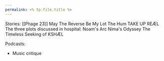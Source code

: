 ```yaml
---
permalink: <% tp.file.title %>
---
```

Stories:
[[Phage 23]]
May The Reverse Be My Lot 
The Hum
TAKE UP REÆL
The three plots discussed in hospital:
	Noam's Arc 
	Nima's Odyssey 
	The Timeless Seeking of KSHÆL


Podcasts:
- Music critique 